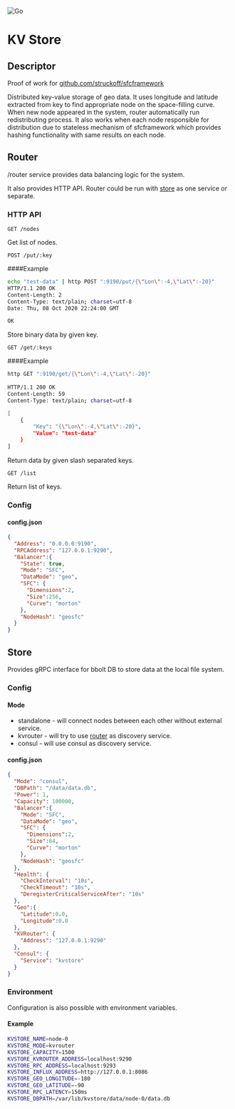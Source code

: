 ![Go](https://github.com/struckoff/kvstore/workflows/Go/badge.svg)

# KV Store

## Descriptor
Proof of work for [github.com/struckoff/sfcframework](http://github.com/struckoff/sfcframework)

Distributed key-value storage of geo data. It uses longitude and latitude extracted from key to find appropriate node on the space-filling curve. 
When new node appeared in the system, router automatically run redistributing process.
It also works when each node responsible for distribution due to stateless mechanism of sfcframework which 
provides hashing functionality with same results on each node. 


## Router
/router service provides data balancing logic for the system.

It also provides HTTP API.
Router could be run with [store](#store) as one service or separate.

### HTTP API
```
GET /nodes
```
    
Get list of nodes.
```
POST /put/:key
```

####Example
```zsh
echo "test-data" | http POST ":9190/put/{\"Lon\":-4,\"Lat\":-20}"      
HTTP/1.1 200 OK
Content-Length: 2
Content-Type: text/plain; charset=utf-8
Date: Thu, 08 Oct 2020 22:24:00 GMT

OK

```

Store binary data by given key.
```
GET /get/:keys
```
####Example
```zsh
http GET ":9190/get/{\"Lon\":-4,\"Lat\":-20}"
        
HTTP/1.1 200 OK
Content-Length: 59
Content-Type: text/plain; charset=utf-8

[
    {
        "Key": "{\"Lon\":-4,\"Lat\":-20}",
        "Value": "test-data"
    }
]

```
Return data by given slash separated keys.
 
```
GET /list
```   
Return list of keys.

### Config
#### config.json
```json
{
  "Address": "0.0.0.0:9190",
  "RPCAddress": "127.0.0.1:9290",
  "Balancer":{
    "State": true,
    "Mode": "SFC",
    "DataMode": "geo",
    "SFC": {
      "Dimensions":2,
      "Size":256,
      "Curve": "morton"
    },
    "NodeHash": "geosfc"
  }
}
```

## Store
Provides gRPC interface for bbolt DB to store data at the local file system.  

### Config
#### Mode
 - standalone - will connect nodes between each other without external service. 
 - kvrouter - will try to use [router](#router) as discovery service.
 - consul - will use consul as discovery service.
 
 #### config.json
```json
{
  "Mode": "consul",
  "DBPath": "/data/data.db",
  "Power": 1,
  "Capacity": 100000,
  "Balancer":{
    "Mode": "SFC",
    "DataMode": "geo",
    "SFC": {
      "Dimensions":2,
      "Size":64,
      "Curve": "morton"
    },
    "NodeHash": "geosfc"
  },
  "Health": {
    "CheckInterval": "10s",
    "CheckTimeout": "10s",
    "DeregisterCriticalServiceAfter": "10s"
  },
  "Geo":{
    "Latitude":0.0,
    "Longitude":0.0
  },
  "KVRouter": {
    "Address": "127.0.0.1:9290"
  },
  "Consul": {
    "Service": "kvstore"
  }
}
```
### Environment
Configuration is also possible with environment variables.

#### Example
```sh
KVSTORE_NAME=node-0
KVSTORE_MODE=kvrouter
KVSTORE_CAPACITY=1500
KVSTORE_KVROUTER_ADDRESS=localhost:9290
KVSTORE_RPC_ADDRESS=localhost:9293
KVSTORE_INFLUX_ADDRESS=http://127.0.0.1:8086
KVSTORE_GEO_LONGITUDE=-180
KVSTORE_GEO_LATITUDE=-90
KVSTORE_RPC_LATENCY=150ms
KVSTORE_DBPATH=/var/lib/kvstore/data/node-0/data.db
```
